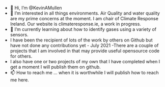 - 👋 Hi, I’m @KevinAMullen
- 👀 I’m interested in all things environments. Air Quality and water quality are my prime concerns at the moment. I am chair of Climate Response Ireland.
Our website is climateresponse.ie, a work in progress.
- 🌱 I’m currently learning about how to identify gases using a variety of sensors.
- I have been the recipient of lots of the work by others on Github but have not done any contributions yet - July 2021
-There are a couple of projects that I am involved in that may provide useful opensource code for others. 
- I also have one or two projects of my own that I have completed when I get a moment I will publish them on github.
- 📫 How to reach me ... when it is worthwhile I will publish how to reach me here.

<!---
KevinAMullen/KevinAMullen is a ✨ special ✨ repository because its `README.md` (this file) appears on your GitHub profile.
You can click the Preview link to take a look at your changes.
--->
